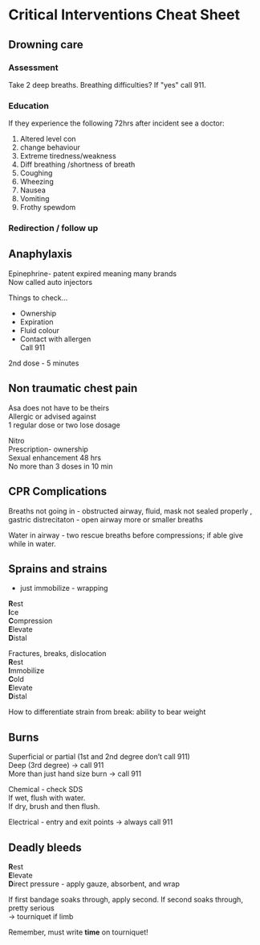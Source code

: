 # Critical Interventions Cheat Sheet

## Drowning care
### Assessment

Take 2 deep breaths. Breathing difficulties? If "yes" call 911.

### Education
If they experience the following 72hrs after incident see a doctor:

1. Altered level con 
2. change behaviour 
3. Extreme tiredness/weakness 
4. Diff breathing /shortness of breath
5. Coughing
6. Wheezing
7. Nausea
8. Vomiting
9. Frothy spewdom 

### Redirection / follow up

## Anaphylaxis 
Epinephrine- patent expired meaning many brands  
Now called auto injectors 

Things to check…  
- Ownership  
- Expiration  
- Fluid colour  
- Contact with allergen  
Call 911

2nd dose - 5 minutes 

## Non traumatic chest pain
Asa does not have to be theirs  
Allergic or advised against  
1 regular dose or two lose dosage 

Nitro  
Prescription- ownership  
Sexual enhancement 48 hrs  
No more than 3 doses in 10 min

## CPR Complications

Breaths not going in - obstructed airway, fluid, mask not sealed properly , gastric distrecitaton - open airway more or smaller breaths

Water in airway - two rescue breaths before compressions; if able give while in water. 

## Sprains and strains
- just immobilize - wrapping
 
**R**est  
**I**ce  
**C**ompression  
**E**levate  
**D**istal  

Fractures, breaks, dislocation  
**R**est  
**I**mmobilize  
**C**old  
**E**levate  
**D**istal

How to differentiate strain from break: ability to bear weight

## Burns

Superficial or partial (1st and 2nd degree don’t call 911)  
Deep (3rd degree) -> call 911  
More than just hand size burn -> call 911

Chemical - check SDS  
If wet, flush with water.  
If dry, brush and then flush. 

Electrical - entry and exit points -> always call 911

## Deadly bleeds

**R**est  
**E**levate  
**D**irect pressure - apply gauze, absorbent, and wrap

If first bandage soaks through, apply second. If second soaks through, pretty serious  
-> tourniquet if limb

 Remember, must write **time** on tourniquet!
